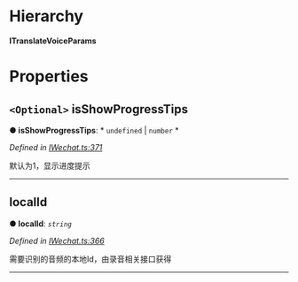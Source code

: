 

# Hierarchy

**ITranslateVoiceParams**

# Properties

<a id="isshowprogresstips"></a>

## `<Optional>` isShowProgressTips

**● isShowProgressTips**: * `undefined` &#124; `number`
*

*Defined in [IWechat.ts:371](https://github.com/yc-typescript/jssdk/blob/4422e9c/src/IWechat.ts#L371)*

默认为1，显示进度提示

___
<a id="localid"></a>

##  localId

**● localId**: *`string`*

*Defined in [IWechat.ts:366](https://github.com/yc-typescript/jssdk/blob/4422e9c/src/IWechat.ts#L366)*

需要识别的音频的本地Id，由录音相关接口获得

___

